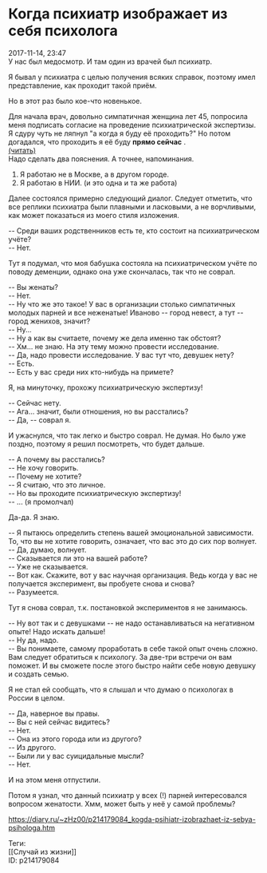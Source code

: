 Когда психиатр изображает из себя психолога
============================================

   
 2017-11-14, 23:47   
  У нас был медосмотр. И там один из врачей был психиатр.   
   
 Я бывал у психиатра с целью получения всяких справок, поэтому имел представление, как проходит такой приём.   
   
 Но в этот раз было кое-что новенькое.   
   
 Для начала врач, довольно симпатичная женщина лет 45, попросила меня подписать согласие на проведение психиатрической экспертизы. Я сдуру чуть не ляпнул "а когда я буду её проходить?" Но потом догадался, что проходить я её буду  **прямо сейчас**  .   
  [(читать)](https://zHz00.diary.ru/p214179084.htm?index=1#linkmore214179084m1)      
 Надо сделать два пояснения. А точнее, напоминания.   
 1. Я работаю не в Москве, а в другом городе.   
 2. Я работаю в НИИ. (и это одна и та же работа)   
   
 Далее состоялся примерно следующий диалог. Следует отметить, что все реплики психиатра были плавными и ласковыми, а не ворчливыми, как может показаться из моего стиля изложения.   
   
 -- Среди ваших родственников есть те, кто состоит на психиатрическом учёте?   
 -- Нет.   
   
 Тут я подумал, что моя бабушка состояла на психиатрическом учёте по поводу деменции, однако она уже скончалась, так что не соврал.   
   
 -- Вы женаты?   
 -- Нет.   
 -- Ну что же это такое! У вас в организации столько симпатичных молодых парней и все неженатые! Иваново -- город невест, а тут -- город женихов, значит?   
 -- Ну...   
 -- Ну а как вы считаете, почему же дела именно так обстоят?   
 -- Хм... не знаю. На эту тему можно провести исследование.   
 -- Да, надо провести исследование. У вас тут что, девушек нету?   
 -- Есть.   
 -- Есть у вас среди них кто-нибудь на примете?   
   
 Я, на минуточку, прохожу психиатрическую экспертизу!   
   
 -- Сейчас нету.   
 -- Ага... значит, были отношения, но вы расстались?   
 -- Да, -- соврал я.   
   
 И ужаснулся, что так легко и быстро соврал. Не думая. Но было уже поздно, поэтому я решил посмотреть, что будет дальше.   
   
 -- А почему вы расстались?   
 -- Не хочу говорить.   
 -- Почему не хотите?   
 -- Я считаю, что это личное.   
 -- Но вы проходите психиатрическую экспертизу!   
 -- ... (я промолчал)   
   
 Да-да. Я знаю.   
   
 -- Я пытаюсь определить степень вашей эмоциональной зависимости. То, что вы не хотите говорить, означает, что вас это до сих пор волнует.   
 -- Да, думаю, волнует.   
 -- Сказывается ли это на вашей работе?   
 -- Уже не сказывается.   
 -- Вот как. Скажите, вот у вас научная организация. Ведь когда у вас не получается эксперимент, вы пробуете снова и снова?   
 -- Разумеется.   
   
 Тут я снова соврал, т.к. постановкой экспериментов я не занимаюсь.   
   
 -- Ну вот так и с девушками -- не надо останавливаться на негативном опыте! Надо искать дальше!   
 -- Ну да, надо.   
 -- Вы понимаете, самому проработать в себе такой опыт очень сложно. Вам следует обратиться к психологу. За две-три встречи он вам поможет. И вы сможете после этого быстро найти себе новую девушку и создать семью.   
   
 Я не стал ей сообщать, что я слышал и что думаю о психологах в России в целом.   
   
 -- Да, наверное вы правы.   
 -- Вы с ней сейчас видитесь?   
 -- Нет.   
 -- Она из этого города или из другого?   
 -- Из другого.   
 -- Были ли у вас суицидальные мысли?   
 -- Нет.   
   
 И на этом меня отпустили.   
   
 Потом я узнал, что данный психиатр у всех (!) парней интересовался вопросом женатости. Хмм, может быть у неё у самой проблемы?     
    
 <https://diary.ru/~zHz00/p214179084_kogda-psihiatr-izobrazhaet-iz-sebya-psihologa.htm>   
   
 Теги:   
 [[Случай из жизни]]   
 ID: p214179084
